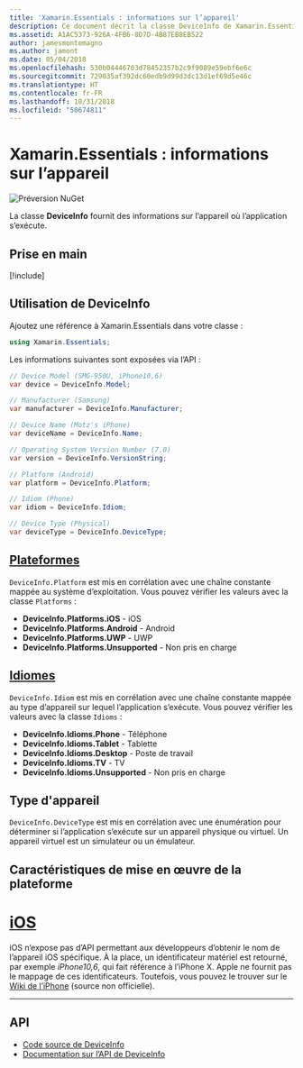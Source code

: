 ```yaml
---
title: 'Xamarin.Essentials : informations sur l’appareil'
description: Ce document décrit la classe DeviceInfo de Xamarin.Essentials, qui fournit des informations sur l’appareil où l’application s’exécute.
ms.assetid: A1AC5373-926A-4FB6-8D7D-4B87EB8EB522
author: jamesmontemagno
ms.author: jamont
ms.date: 05/04/2018
ms.openlocfilehash: 530b04446703d78452357b2c9f9089e59ebf6e6c
ms.sourcegitcommit: 729035af392dc60edb9d99d3dc13d1ef69d5e46c
ms.translationtype: HT
ms.contentlocale: fr-FR
ms.lasthandoff: 10/31/2018
ms.locfileid: "50674811"
---
```

# <a name="xamarinessentials-device-information"></a>Xamarin.Essentials : informations sur l’appareil

![Préversion NuGet](~/media/shared/pre-release.png)

La classe **DeviceInfo** fournit des informations sur l’appareil où l’application s’exécute.

## <a name="get-started"></a>Prise en main

[!include[](~/essentials/includes/get-started.md)]

## <a name="using-deviceinfo"></a>Utilisation de DeviceInfo

Ajoutez une référence à Xamarin.Essentials dans votre classe :

```csharp
using Xamarin.Essentials;
```

Les informations suivantes sont exposées via l’API :

```csharp
// Device Model (SMG-950U, iPhone10,6)
var device = DeviceInfo.Model;

// Manufacturer (Samsung)
var manufacturer = DeviceInfo.Manufacturer;

// Device Name (Motz's iPhone)
var deviceName = DeviceInfo.Name;

// Operating System Version Number (7.0)
var version = DeviceInfo.VersionString;

// Platform (Android)
var platform = DeviceInfo.Platform;

// Idiom (Phone)
var idiom = DeviceInfo.Idiom;

// Device Type (Physical)
var deviceType = DeviceInfo.DeviceType;
```

## <a name="platformsxrefxamarinessentialsdeviceinfoplatforms"></a>[Plateformes](xref:Xamarin.Essentials.DeviceInfo.Platforms)

`DeviceInfo.Platform` est mis en corrélation avec une chaîne constante mappée au système d’exploitation. Vous pouvez vérifier les valeurs avec la classe `Platforms` :

- **DeviceInfo.Platforms.iOS** - iOS
- **DeviceInfo.Platforms.Android** - Android
- **DeviceInfo.Platforms.UWP** - UWP
- **DeviceInfo.Platforms.Unsupported** - Non pris en charge

## <a name="idiomsxrefxamarinessentialsdeviceinfoidioms"></a>[Idiomes](xref:Xamarin.Essentials.DeviceInfo.Idioms)

`DeviceInfo.Idiom` est mis en corrélation avec une chaîne constante mappée au type d’appareil sur lequel l’application s’exécute. Vous pouvez vérifier les valeurs avec la classe `Idioms` :

- **DeviceInfo.Idioms.Phone** - Téléphone
- **DeviceInfo.Idioms.Tablet** - Tablette
- **DeviceInfo.Idioms.Desktop** - Poste de travail
- **DeviceInfo.Idioms.TV** - TV
- **DeviceInfo.Idioms.Unsupported** - Non pris en charge

## <a name="device-type"></a>Type d'appareil

`DeviceInfo.DeviceType` est mis en corrélation avec une énumération pour déterminer si l’application s’exécute sur un appareil physique ou virtuel. Un appareil virtuel est un simulateur ou un émulateur.

## <a name="platform-implementation-specifics"></a>Caractéristiques de mise en œuvre de la plateforme

# <a name="iostabios"></a>[iOS](#tab/ios)

iOS n’expose pas d’API permettant aux développeurs d’obtenir le nom de l’appareil iOS spécifique. À la place, un identificateur matériel est retourné, par exemple _iPhone10,6_, qui fait référence à l’iPhone X. Apple ne fournit pas le mappage de ces identificateurs. Toutefois, vous pouvez le trouver sur le [Wiki de l’iPhone](https://www.theiphonewiki.com/wiki/Models) (source non officielle).

--------------

## <a name="api"></a>API

- [Code source de DeviceInfo](https://github.com/xamarin/Essentials/tree/master/Xamarin.Essentials/DeviceInfo)
- [Documentation sur l’API de DeviceInfo](xref:Xamarin.Essentials.DeviceInfo)
